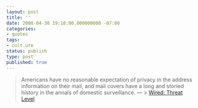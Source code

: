 ```yaml
---
layout: post
title: ''
date: 2008-04-30 19:18:00.000000000 -07:00
categories:
- quotes
tags:
- cult.ure
status: publish
type: post
published: true
---
```

> Americans have no reasonable expectation of privacy in the address information on their mail, and mail covers have a long and storied history in the annals of domestic surveillance.
&mdash; >
		<a href="http://blog.wired.com/27bstroke6/2008/04/post-carrier-ac.html">Wired: Threat Level</a>
